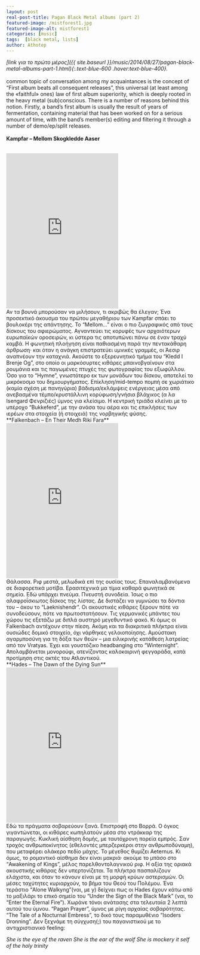 ```yaml
---
layout: post
real-post-title: Pagan Black Metal albums (part 2)
featured-image: /mistforest1.jpg
featured-image-alt: mistforest1
categories: [music]
tags:  [black metal, lists]
author: Athotep
---
```


*[link για το πρώτο μέρος]({{ site.baseurl }}/music/2014/08/27/pagan-black-metal-albums-part-1.html){:.text-blue-600 .hover:text-blue-400}.*  
<br>
 common topic of conversation among my acquaintances is the concept of “First album beats all consequent releases”, this universal (at least among the «faithful» ones) law of first album superiority, which is deeply rooted in the heavy metal (sub)conscious. There is a number of reasons behind this notion. Firstly, a band’s first album is usually the result of years of fermentation, containing material that has been worked on for a serious amount of time, with the band’s member(s) editing and filtering it through a number of demo/ep/split releases.  
 <br>
**Kampfar – Mellom Skogkledde Aaser**  
<br>
<iframe class="w-full" height="415" src="https://www.youtube.com/embed/yZn8RzwPs2g" frameborder="0" allow="accelerometer; autoplay; encrypted-media; gyroscope; picture-in-picture" allowfullscreen></iframe>  
<br>
Αν τα βουνά μπορούσαν να μιλήσουν, τι ακριβώς θα έλεγαν; Ένα προσεκτικό άκουσμα του πρώτου μεγαθήριου των Kampfar σπάει το βουλοκέρι της απάντησης. Το “Mellom…” είναι ο πιο ζωγραφικός από τους δίσκους του αφιερώματος. Αγναντεύει τις κορυφές των αρχαιότερων ευρωπαϊκών οροσειρών, κι ύστερα τις αποτυπώνει πάνω σε έναν τραχύ καμβά. Η φωνητική πλοήγηση είναι παθιασμένη παρά την πεντακάθαρη άρθρωση· και όταν η ανάγκη επιστρατεύει υμνικές γραμμές, οι Άεσιρ αναπνέουν την καταχνιά. Ακούστε το εξερευνητικό τμήμα του “Kledd I Brenje Og”, στο οποίο οι μαρκόσυρτες κιθάρες μπαινοβγαίνουν στα ρουμάνια και τις παγωμένες πτυχές της φωτογραφίας του εξωφύλλου. Όσο για το “Hymne”, γνωστότερο εκ των μονάδων του δίσκου, αποτελεί το μικρόκοσμο του δημιουργήματος. Επίκληση/mid-tempo πομπή σε χωριάτικο (καμία σχέση με πανηγύρια) βάδισμα/εκλάμψεις ενέργειας μέσα από ανεβασμένα τέμπο/κρυστάλλινη κορύφωση/γνήσια βλάχικος (α λα Isengard Φενριζιές) ύμνος για κλείσιμο. Η κεντρική τριάδα κλείνει με το υπέροχο “Bukkeferd”, με την ανάσα του αέρα και τις επικλήσεις των ιερέων στα στοιχεία (ή στοιχειά) της νορβηγικής φύσης.  
<br>
**Falkenbach – En Their Medh Riki Fara**  
<br>
<iframe class="w-full" height="415" src="https://www.youtube.com/embed/JaALeFmdE0o" frameborder="0" allow="accelerometer; autoplay; encrypted-media; gyroscope; picture-in-picture" allowfullscreen></iframe>  
<br>
Θάλασσα. Ριφ μεστά, μελωδικά επί της ουσίας τους. Επαναλαμβανόμενα σε διαφορετικά μοτίβα. Ερασιτεχνικά μα τίμια καθαρά φωνητικά σε σημεία. Εδώ υπάρχει πνεύμα. Πνευστή συνοδεία. Ίσως ο πιο αλαφροΐσκιωτος δίσκος της λίστας. Δε διστάζει να γυμνώσει τα δόντια του – άκου το “Laeknishendr”. Οι ακουστικές κιθάρες ξέρουν πότε να συνοδεύσουν, πότε να πρωτοστατήσουν. Τις γερμανικές μπάντες του χώρου τις εξετάζω με διπλά αυστηρό μεγεθυντικό φακό. Κι όμως οι Falkenbach αντέχουν στην πίεση. Ακόμη και τα διακριτικά πλήκτρα είναι ουσιώδες δομικό στοιχείο, όχι νάρθηκες γελοιοποίησης. Αμούστακη αγαρμποσύνη για τη δόξα των θεών – μια ειλικρινής κατάθεση λατρείας από τον Vratyas. Έχει και γουστόζικο headbanging στο “Winternight”. Απολαμβάνεται μονορούφι, ατενίζοντας καλοκαιρινή φεγγαράδα, κατά προτίμηση στις ακτές του Ατλαντικού.  
<br>
**Hades – The Dawn of the Dying Sun**  
<br>
<iframe class="w-full" height="415" src="https://www.youtube.com/embed/1och2b9YApc" frameborder="0" allow="accelerometer; autoplay; encrypted-media; gyroscope; picture-in-picture" allowfullscreen></iframe>  
<br>
Εδώ τα πράγματα σοβαρεύουν ξανά. Επιστροφή στο Βορρά. Ο όγκος γιγαντώνεται, οι κιθάρες κωπηλατούν μέσα στο ντράκκαρ της παραγωγής. Κυκλική αίσθηση δομής, με ταυτόχρονη πορεία εμπρός. Σαν τροχός ανθρωποκίνητος (εθελοντές μπερζερκέροι στην ανθρωποδύναμη), που μεταφέρει ολάκερο πεδίο μάχης. Το μέγεθος θυμίζει Aeternus. Κι όμως, το ρομαντικό αίσθημα δεν είναι μακριά· ακούμε το μπάσο στο “Awakening of Kings”, μέλος παρελθοντολαγνικού ριφ. Η αξία της οριακά ακουστικής κιθάρας δεν υπερτονίζεται. Τα πλήκτρα πασπαλίζουν ελάχιστα, και όταν το κάνουν είναι με τη μορφή κρύων αστερισμών. Οι μέσες ταχύτητες κυριαρχούν, το βήμα του Θεού του Πολέμου. Ένα τεράστιο “Alone Walkyng”(ναι, με y) δείχνει πως οι Hades έχουν κάτω από το μαξιλάρι το επικό σημείο του “Under the Sign of the Black Mark” (ναι, το “Enter the Eternal Fire”). Χωράνε τόνοι ανάτασης στα τελευταία 2 λεπτά αυτού του ύμνου. “Pagan Prayer”, ύμνος με ρίγη αρχαίας σοβαρότητας. “The Tale of a Nocturnal Embress”, το δικό τους παραμυθένιο “Isoders Dronning”. Δεν ξεχνάμε τη σύγχυση(;) του παγανιστικού με το αντιχριστιανικό feeling:

*She is the eye of the raven*
*She is the ear of the wolf*
*She is mockery it self*
*of the holy trinity*